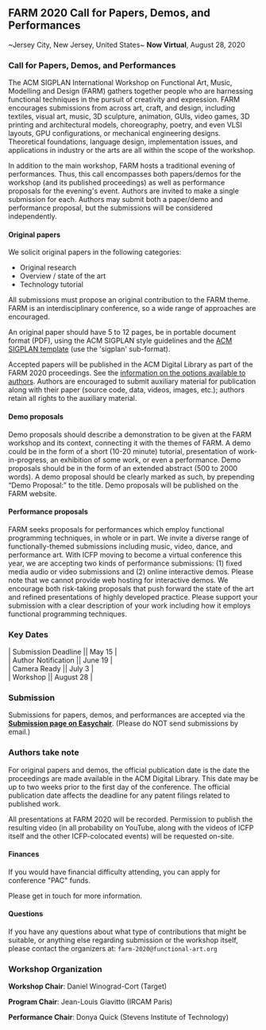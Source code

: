 ## FARM 2020 Call for Papers, Demos, and Performances

~Jersey City, New Jersey, United States~
**Now Virtual**, August 28, 2020

### Call for Papers, Demos, and Performances

The ACM SIGPLAN International Workshop on Functional Art, Music, Modelling and
Design (FARM) gathers together people who are harnessing functional techniques
in the pursuit of creativity and expression. FARM encourages submissions from
across art, craft, and design, including textiles, visual art, music, 3D
sculpture, animation, GUIs, video games, 3D printing and architectural models,
choreography, poetry, and even VLSI layouts, GPU configurations, or mechanical
engineering designs. Theoretical foundations, language design, implementation
issues, and applications in industry or the arts are all within the scope of the
workshop.

In addition to the main workshop, FARM hosts a traditional evening of
performances.  Thus, this call encompasses both papers/demos for the workshop
(and its published proceedings) as well as performance proposals for the
evening's event.  Authors are invited to make a single submission for each.
Authors may submit both a paper/demo and performance proposal, but the
submissions will be considered independently.

#### Original papers

We solicit original papers in the following categories:

- Original research
- Overview / state of the art
- Technology tutorial

All submissions must propose an original contribution to the FARM theme. FARM is
an interdisciplinary conference, so a wide range of approaches are encouraged.

An original paper should have 5 to 12 pages, be in portable document format
(PDF), using the ACM SIGPLAN style guidelines and the [ACM SIGPLAN
template](http://www.sigplan.org/Resources/Author/) (use the 'sigplan'
sub-format).

Accepted papers will be published in the ACM Digital Library as part of the FARM
2020 proceedings. See the [information on the options available to
authors](http://authors.acm.org/main.cfm). Authors are encouraged to submit
auxiliary material for publication along with their paper (source code, data,
videos, images, etc.); authors retain all rights to the auxiliary material.

#### Demo proposals

Demo proposals should describe a demonstration to be given at the FARM workshop
and its context, connecting it with the themes of FARM. A demo could be in the
form of a short (10-20 minute) tutorial, presentation of work-in-progress, an
exhibition of some work, or even a performance. Demo proposals should be in the
form of an extended abstract (500 to 2000 words). A demo proposal should be
clearly marked as such, by prepending “Demo Proposal:” to the title. Demo
proposals will be published on the FARM website.

#### Performance proposals

FARM seeks proposals for performances which employ functional programming
techniques, in whole or in part. We invite a diverse range of
functionally-themed submissions including music, video, dance, and performance
art. With ICFP moving to become a virtual conference this year, we are accepting
two kinds of performance submissions: (1) fixed media audio or video submissions
and (2) online interactive demos. Please note that we cannot provide web
hosting for interactive demos. We encourage both risk-taking proposals that push
forward the state of the art and refined presentations of highly developed
practice. Please support your submission with a clear description of your work
including how it employs functional programming techniques.

### Key Dates

| Submission Deadline  || May 15    |  
| Author Notification  || June 19   |  
| Camera Ready         || July 3    |  
| Workshop             || August 28 |  

### Submission

Submissions for papers, demos, and performances are accepted via the
[**Submission page on Easychair**](https://easychair.org/conferences/?conf=farm2020).
(Please do NOT send submissions by email.)

### Authors take note

For original papers and demos, the official publication date is the date the
proceedings are made available in the ACM Digital Library. This date may be up
to two weeks prior to the first day of the conference. The official publication
date affects the deadline for any patent filings related to published work.

All presentations at FARM 2020 will be recorded. Permission to publish the
resulting video (in all probability on YouTube, along with the videos of ICFP
itself and the other ICFP-colocated events) will be requested on-site.

#### Finances

If you would have financial difficulty attending, you can apply for conference
"PAC" funds.

Please get in touch for more information.

#### Questions

If you have any questions about what type of contributions that might be
suitable, or anything else regarding submission or the workshop itself, please
contact the organizers at: `farm-2020@functional-art.org`

### Workshop Organization

**Workshop Chair**: Daniel Winograd-Cort (Target)

**Program Chair**: Jean-Louis Giavitto (IRCAM Paris)

**Performance Chair**: Donya Quick (Stevens Institute of Technology)
